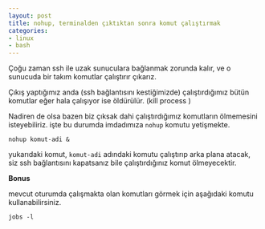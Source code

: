 ```yaml
---
layout: post
title: nohup, terminalden çıktıktan sonra komut çalıştırmak
categories:
- linux
- bash
---
```


Çoğu zaman ssh ile uzak sunuculara bağlanmak zorunda kalır, ve o sunucuda 
bir takım komutlar çalıştırır çıkarız.

Çıkış yaptığımız anda (ssh bağlantısını kestiğimizde) çalıştırdığımız bütün komutlar 
eğer hala çalışıyor ise öldürülür. (kill process )

Nadiren de olsa bazen biz çıksak dahi çalıştırdığımız komutların ölmemesini isteyebiliriz. işte bu durumda imdadımıza `nohup` komutu yetişmekte.

`nohup komut-adi &`

yukarıdaki komut, `komut-adi` adındaki komutu çalıştırıp arka plana atacak, siz ssh bağlantısını kapatsanız bile çalıştırdığınız komut ölmeyecektir.

**Bonus**

mevcut oturumda çalışmakta olan komutları görmek için aşağıdaki komutu kullanabilirsiniz.

`jobs -l`

